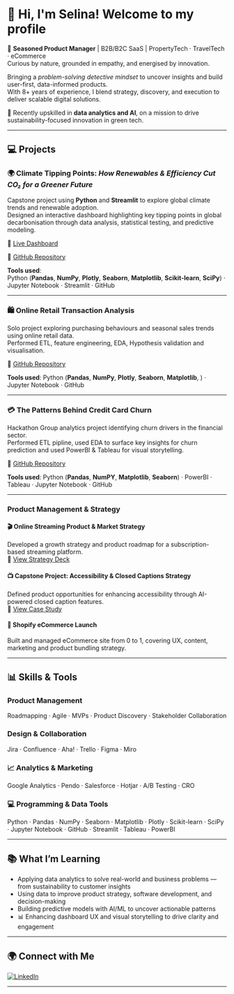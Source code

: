 


# 👋 Hi, I'm Selina! Welcome to my profile 

🚀 **Seasoned Product Manager** | B2B/B2C SaaS | PropertyTech · TravelTech · eCommerce  
Curious by nature, grounded in empathy, and energised by innovation.  

Bringing a *problem-solving detective mindset* to uncover insights and build user-first, data-informed products.  
With 8+ years of experience, I blend strategy, discovery, and execution to deliver scalable digital solutions.

🌱 Recently upskilled in **data analytics and AI**, on a mission to drive sustainability-focused innovation in green tech.

---

## 💻 Projects

### 🌍 Climate Tipping Points: *How Renewables & Efficiency Cut CO₂ for a Greener Future*  
Capstone project using **Python** and **Streamlit** to explore global climate trends and renewable adoption.  
Designed an interactive dashboard highlighting key tipping points in global decarbonisation through data analysis, statistical testing, and predictive modeling.


🔗 [Live Dashboard](https://climatetippingpoints.streamlit.app/)

🔗 [GitHub Repository](https://github.com/SelinaFischer/climate_tipping_points)

**Tools used**:  
Python (**Pandas**, **NumPy**, **Plotly**, **Seaborn**, **Matplotlib**, **Scikit-learn**, **SciPy**) · Jupyter Notebook · Streamlit · GitHub

---

### 🛍️ Online Retail Transaction Analysis  
Solo project exploring purchasing behaviours and seasonal sales trends using online retail data.  
Performed ETL, feature engineering, EDA, Hypothesis validation and visualisation.

🔗 [GitHub Repository](https://github.com/SelinaFischer/Project-1-Online-Retail-Transaction-Analysis)

**Tools used**: 
Python (**Pandas**, **NumPy**, **Plotly**, **Seaborn**, **Matplotlib**, ) · Jupyter Notebook · GitHub

---

### 💳 The Patterns Behind Credit Card Churn  
Hackathon Group analytics project identifying churn drivers in the financial sector.  
Performed ETL pipline, used EDA to surface key insights for churn prediction and used PowerBI & Tableau for visual storytelling.

🔗 [GitHub Repository](https://github.com/SelinaFischer/Hackathon2_Credit_Card_Churn_T5)

**Tools used**: 
Python (**Pandas**, **NumPY**, **Matplotlib**, **Seaborn**) · PowerBI · Tableau ·  Jupyter Notebook · GitHub

---

### Product Management & Strategy

#### 🎬 Online Streaming Product & Market Strategy  
Developed a growth strategy and product roadmap for a subscription-based streaming platform.  
🔗 [View Strategy Deck](https://bit.ly/3HkkDoP)

#### 📺 Capstone Project: Accessibility & Closed Captions Strategy  
Defined product opportunities for enhancing accessibility through AI-powered closed caption features.  
🔗 [View Case Study](https://bit.ly/4mlYOFv)

#### 🛒 Shopify eCommerce Launch  
Built and managed eCommerce site from 0 to 1, covering UX, content, marketing and product bundling strategy.

---

## 📊 Skills & Tools

###  Product Management  
Roadmapping · Agile · MVPs · Product Discovery · Stakeholder Collaboration

###  Design & Collaboration  
Jira · Confluence · Aha! · Trello · Figma · Miro

### 📈 Analytics & Marketing  
Google Analytics · Pendo · Salesforce · Hotjar · A/B Testing · CRO

### 💻 Programming & Data Tools  
Python · Pandas · NumPy · Seaborn · Matplotlib · Plotly · Scikit-learn · SciPy · Jupyter Notebook ·  GitHub · Streamlit · Tableau · PowerBI

---

## 📚 What I’m Learning

- Applying data analytics to solve real-world and business problems — from sustainability to customer insights  
- Using data to improve product strategy, software development, and decision-making  
- Building predictive models with AI/ML to uncover actionable patterns  
- 📊 Enhancing dashboard UX and visual storytelling to drive clarity and engagement


---

## 🌍 Connect with Me

[![LinkedIn](https://img.shields.io/badge/LinkedIn-blue?logo=linkedin)](https://www.linkedin.com/in/selinafischer/)  


---


